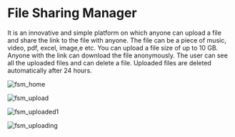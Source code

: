 # File Sharing Manager
It is an innovative and simple platform on which anyone can upload a file and share the link to the file with anyone.
The file can be a piece of music, video, pdf, excel, image,e etc.
You can upload a file size of up to 10 GB.
Anyone with the link can download the file anonymously.
The user can see all the uploaded files and can delete a file.
Uploaded files are deleted automatically after 24 hours.

![fsm_home](https://github.com/user-attachments/assets/d135e36c-c95b-4359-bf73-ec70a1431c15)

![fsm_upload](https://github.com/user-attachments/assets/fbb5c9b5-6e3b-4c42-961f-4c088ec91a62)

![fsm_uploaded1](https://github.com/user-attachments/assets/c74f712a-1af6-4e8a-8d8a-076226748cf2)

![fsm_uploading](https://github.com/user-attachments/assets/5ea8a122-a03d-4cf7-bc77-d5ee17401249)
